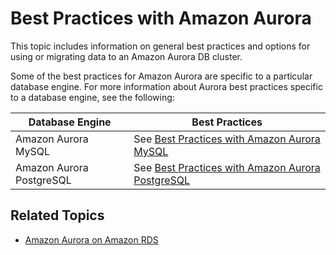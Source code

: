 # Best Practices with Amazon Aurora<a name="Aurora.BestPractices"></a>

This topic includes information on general best practices and options for using or migrating data to an Amazon Aurora DB cluster\.

Some of the best practices for Amazon Aurora are specific to a particular database engine\. For more information about Aurora best practices specific to a database engine, see the following:


| Database Engine | Best Practices | 
| --- | --- | 
|  Amazon Aurora MySQL  |  See [Best Practices with Amazon Aurora MySQL](AuroraMySQL.BestPractices.md)  | 
|  Amazon Aurora PostgreSQL  |  See [Best Practices with Amazon Aurora PostgreSQL](AuroraPostgreSQL.BestPractices.md)  | 

## Related Topics<a name="Aurora.BestPractices.RelatedTopics"></a>
+ [Amazon Aurora on Amazon RDS](CHAP_Aurora.md)
